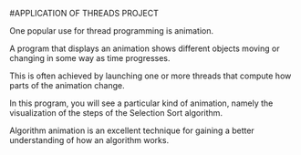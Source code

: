 #APPLICATION OF THREADS PROJECT

One popular use for thread programming is animation. 

A program that displays an animation shows different objects moving or changing in some way as time progresses. 

This is often achieved by launching one or more threads that compute how parts of the animation change.

In this program, you will see a particular kind of animation, namely the visualization of the steps of the Selection Sort algorithm.

Algorithm animation is an excellent technique for gaining a better understanding of how an algorithm works. 

